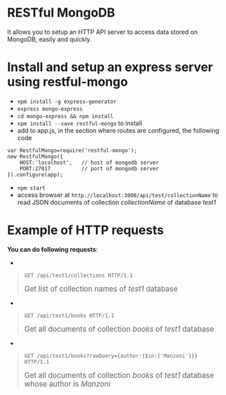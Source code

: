 RESTful MongoDB
============================

It allows you to setup an HTTP API server to access data stored on MongoDB, easily and quickly.


# Install and setup an express server using restful-mongo

* `npm install -g express-generator`
* `express mongo-express` 
* `cd mongo-express && npm install`
* `npm install --save restful-mongo` to install
* add to app.js, in the section where routes are configured, the following code

```
var RestfulMongo=require('restful-mongo');
new RestfulMongo({
    HOST:'localhost',   // host of mongodb server
    PORT:27017          // port of mongodb server  
}).configure(app);
```

* `npm start`
* access browser at `http://localhost:3000/api/test/collectionName` to read JSON documents of collection  *collectionName* of database *test1*



# Example of HTTP requests

**You can do following requests**:	

* 
 > ```
 > GET /api/test1/collections HTTP/1.1
 > ```
 >
 > <big>Get list of collection names of *test1* database </big>

* 
 >```
 >GET /api/test1/books HTTP/1.1
 >```
 >
 ><big>Get all documents of collection *books* of *test1* database </big>


* 
 >```
 >GET /api/test1/books?rawQuery={author:{$in:['Manzoni']}} HTTP/1.1
 >```
 >
 ><big>Get all documents of collection *books* of *test1* database whose author is *Manzoni*</big>





